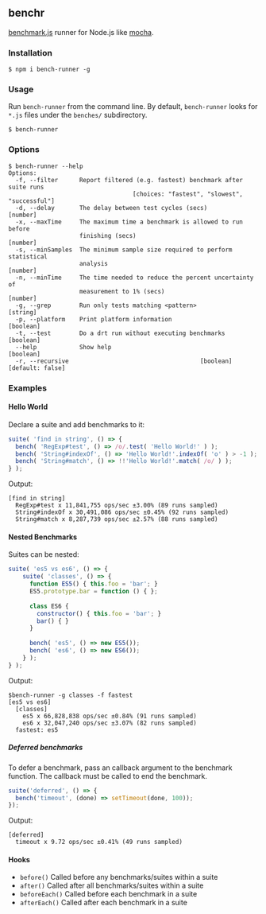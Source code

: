 ## benchr

[benchmark.js](http://www.benchmarkjs.com) runner for Node.js like [mocha](http://mochajs.org/).

### Installation

```
$ npm i bench-runner -g
```

### Usage

Run `bench-runner` from the command line. By default, `bench-runner` looks for `*.js` files under the `benches/` subdirectory.

```
$ bench-runner
```

### Options

```
$ bench-runner --help
Options:
  -f, --filter      Report filtered (e.g. fastest) benchmark after suite runs
                                   [choices: "fastest", "slowest", "successful"]
  -d, --delay       The delay between test cycles (secs)                [number]
  -x, --maxTime     The maximum time a benchmark is allowed to run before
                    finishing (secs)                                    [number]
  -s, --minSamples  The minimum sample size required to perform statistical
                    analysis                                            [number]
  -n, --minTime     The time needed to reduce the percent uncertainty of
                    measurement to 1% (secs)                            [number]
  -g, --grep        Run only tests matching <pattern>                   [string]
  -p, --platform    Print platform information                         [boolean]
  -t, --test        Do a drt run without executing benchmarks         [boolean]
  --help            Show help                                          [boolean]
  -r, --recursive                                     [boolean] [default: false]
```

### Examples

#### Hello World 
Declare a suite and add benchmarks to it:

```javascript
suite( 'find in string', () => {
  bench( 'RegExp#test', () => /o/.test( 'Hello World!' ) );
  bench( 'String#indexOf', () => 'Hello World!'.indexOf( 'o' ) > -1 );
  bench( 'String#match', () => !!'Hello World!'.match( /o/ ) );
} );
```
Output:
```
[find in string]
  RegExp#test x 11,841,755 ops/sec ±3.00% (89 runs sampled)
  String#indexOf x 30,491,086 ops/sec ±0.45% (92 runs sampled)
  String#match x 8,287,739 ops/sec ±2.57% (88 runs sampled)
```
#### Nested Benchmarks 
Suites can be nested:

```javascript
suite( 'es5 vs es6', () => {
    suite( 'classes', () => {
      function ES5() { this.foo = 'bar'; }
      ES5.prototype.bar = function () { };
  
      class ES6 {
        constructor() { this.foo = 'bar'; }
        bar() { }
      }
  
      bench( 'es5', () => new ES5());
      bench( 'es6', () => new ES6());
    } );
} );
```
Output:

```
$bench-runner -g classes -f fastest
[es5 vs es6]
  [classes]
    es5 x 66,828,838 ops/sec ±0.84% (91 runs sampled)
    es6 x 32,047,240 ops/sec ±3.07% (82 runs sampled)
  fastest: es5
```

##### Deferred benchmarks 
To defer a benchmark, pass an callback argument to the benchmark function. The callback
must be called to end the benchmark.

```javascript
suite('deferred', () => {
  bench('timeout', (done) => setTimeout(done, 100));
});
```
Output:
```
[deferred]
  timeout x 9.72 ops/sec ±0.41% (49 runs sampled)
```

#### Hooks 

* `before()` Called before any benchmarks/suites within a suite
* `after()` Called after all benchmarks/suites within a suite
* `beforeEach()` Called before each benchmark in a suite 
* `afterEach()` Called after each benchmark in a suite 



